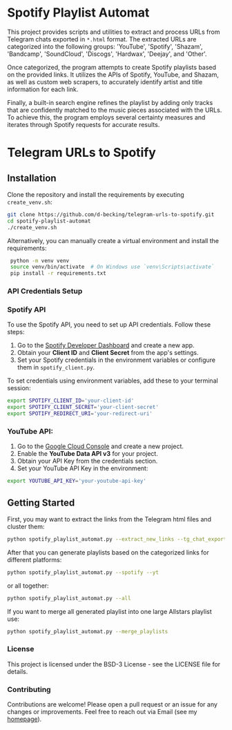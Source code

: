 # Spotify Playlist Automat

This project provides scripts and utilities to extract and process URLs from Telegram chats exported in `*.html` format. 
The extracted URLs are categorized into the following groups: 'YouTube', 'Spotify', 'Shazam', 'Bandcamp', 
'SoundCloud', 'Discogs', 'Hardwax', 'Deejay', and 'Other'.

Once categorized, the program attempts to create Spotify playlists based on the provided links. It utilizes the APIs of
Spotify, YouTube, and Shazam, as well as custom web scrapers, to accurately identify artist and title information for 
each link.

Finally, a built-in search engine refines the playlist by adding only tracks that are confidently matched to the music 
pieces associated with the URLs. To achieve this, the program employs several certainty measures and iterates through 
Spotify requests for accurate results.

# Telegram URLs to Spotify
## Installation

Clone the repository and install the requirements by executing `create_venv.sh`:
   ```bash
   git clone https://github.com/d-becking/telegram-urls-to-spotify.git
   cd spotify-playlist-automat
   ./create_venv.sh
   ```

Alternatively, you can manually create a virtual environment and install the requirements:
   ```bash
    python -m venv venv
    source venv/bin/activate  # On Windows use `venv\Scripts\activate`
    pip install -r requirements.txt
   ```


### **API Credentials Setup**

### Spotify API  

To use the Spotify API, you need to set up API credentials. Follow these steps:

1. Go to the [Spotify Developer Dashboard](https://developer.spotify.com/dashboard/applications) and create a new app.
2. Obtain your **Client ID** and **Client Secret** from the app's settings.
3. Set your Spotify credentials in the environment variables or configure them in `spotify_client.py`.

To set credentials using environment variables, add these to your terminal session:

```bash
export SPOTIFY_CLIENT_ID='your-client-id'
export SPOTIFY_CLIENT_SECRET='your-client-secret'
export SPOTIFY_REDIRECT_URI='your-redirect-uri'
```

### YouTube API:
1. Go to the [Google Cloud Console](https://console.cloud.google.com/) and create a new project.
2. Enable the **YouTube Data API v3** for your project.
3. Obtain your API Key from the credentials section.
4. Set your YouTube API Key in the environment:
```bash
export YOUTUBE_API_KEY='your-youtube-api-key'
```

## Getting Started

First, you may want to extract the links from the Telegram html files and cluster them:
   ```bash
   python spotify_playlist_automat.py --extract_new_links --tg_chat_export_path './<YOUR_PATH>'
   ```

After that you can generate playlists based on the categorized links for different platforms:
   ```bash
   python spotify_playlist_automat.py --spotify --yt
   ```

or all together:
   ```bash
   python spotify_playlist_automat.py --all
   ```

If you want to merge all generated playlist into one large Allstars playlist use:
   ```bash
   python spotify_playlist_automat.py --merge_playlists
   ```

### License

This project is licensed under the BSD-3 License - see the LICENSE file for details.

### Contributing
Contributions are welcome! Please open a pull request or an issue for any changes or improvements.
Feel free to reach out via Email (see my [homepage](https://dbecking.com/)).